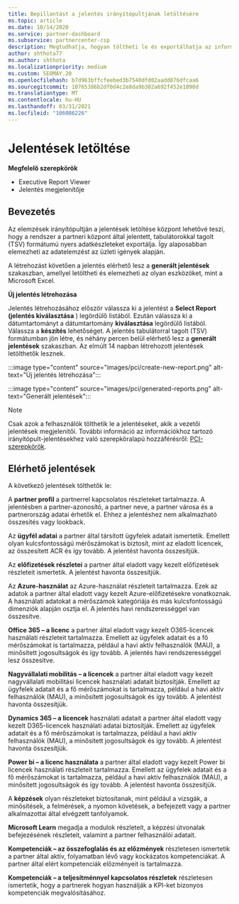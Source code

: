 ```yaml
---
title: Bepillantást a jelentés irányítópultjának letöltésére
ms.topic: article
ms.date: 10/14/2020
ms.service: partner-dashboard
ms.subservice: partnercenter-csp
description: Megtudhatja, hogyan töltheti le és exportálhatja az információkat a partner Center Unified Reporting irányítópultról és a partner Center-elemzésekről készült jelentésekről.
author: shthota77
ms.author: shthota
ms.localizationpriority: medium
ms.custom: SEOMAY.20
ms.openlocfilehash: b7d963bffcfeebed3b7540dfd02aadd876dfcaa6
ms.sourcegitcommit: 10765386b2df0d4c2e8da9b302a692f452e1090d
ms.translationtype: MT
ms.contentlocale: hu-HU
ms.lasthandoff: 03/31/2021
ms.locfileid: "106086226"
---
```

# <a name="download-reports"></a>Jelentések letöltése

**Megfelelő szerepkörök**

- Executive Report Viewer
- Jelentés megjelenítője

## <a name="introduction"></a>Bevezetés

Az elemzések irányítópultján a jelentések letöltése központ lehetővé teszi, hogy a rendszer a partneri központ által jelentett, tabulátorokkal tagolt (TSV) formátumú nyers adatkészleteket exportálja. Így alaposabban elemezheti az adatelemzést az üzleti igények alapján.

A létrehozást követően a jelentés elérhető lesz a **generált jelentések** szakaszban, amellyel letöltheti és elemezheti az olyan eszközöket, mint a Microsoft Excel.

**Új jelentés létrehozása**

Jelentés létrehozásához először válassza ki a jelentést a **Select Report (jelentés kiválasztása** ) legördülő listából. Ezután válassza ki a dátumtartományt a dátumtartomány **kiválasztása** legördülő listából. Válassza a **készítés** lehetőséget. A jelentés tabulátorral tagolt (TSV) formátumban jön létre, és néhány percen belül elérhető lesz a **generált jelentések** szakaszban. Az elmúlt 14 napban létrehozott jelentések letölthetők lesznek.

:::image type="content" source="images/pci/create-new-report.png" alt-text="Új jelentés létrehozása":::

:::image type="content" source="images/pci/generated-reports.png" alt-text="Generált jelentések":::

>[!NOTE] 
>Csak azok a felhasználók tölthetik le a jelentéseket, akik a vezetői jelentések megjelenítői. További információ az információkhoz tartozó irányítópult-jelentésekhez való szerepköralapú hozzáférésről: [PCI-szerepkörök](pci-roles.md). 

## <a name="available-reports"></a>Elérhető jelentések

A következő jelentések tölthetők le:

A **partner profil** a partnerrel kapcsolatos részleteket tartalmazza. A jelentésben a partner-azonosító, a partner neve, a partner városa és a partnerország adatai érhetők el. Ehhez a jelentéshez nem alkalmazható összesítés vagy lookback.

Az **ügyfél adatai** a partner által társított ügyfelek adatait ismertetik. Emellett olyan kulcsfontosságú mérőszámokat is biztosít, mint az eladott licencek, az összesített ACR és így tovább. A jelentést havonta összesítjük.

Az **előfizetések részletei** a partner által eladott vagy kezelt előfizetések részleteit ismertetik. A jelentést havonta összesítjük.

Az **Azure-használat** az Azure-használat részleteit tartalmazza. Ezek az adatok a partner által eladott vagy kezelt Azure-előfizetésekre vonatkoznak. A használati adatokat a mérőszámok kategóriája és más kulcsfontosságú dimenziók alapján osztja el. A jelentés havi rendszerességgel van összesítve.

**Office 365 – a licenc** a partner által eladott vagy kezelt O365-licencek használati részleteit tartalmazza. Emellett az ügyfelek adatait és a fő mérőszámokat is tartalmazza, például a havi aktív felhasználók (MAU), a minősített jogosultságok és így tovább. A jelentés havi rendszerességgel lesz összesítve.

**Nagyvállalati mobilitás – a licencek**  a partner által eladott vagy kezelt nagyvállalati mobilitási licencek használati adatait biztosítják. Emellett az ügyfelek adatait és a fő mérőszámokat is tartalmazza, például a havi aktív felhasználók (MAU), a minősített jogosultságok és így tovább. A jelentést havonta összesítjük.

**Dynamics 365 – a licencek** használati adatait a partner által eladott vagy kezelt D365-licencek használati adatai biztosítják. Emellett az ügyfelek adatait és a fő mérőszámokat is tartalmazza, például a havi aktív felhasználók (MAU), a minősített jogosultságok és így tovább. A jelentést havonta összesítjük.

**Power bi – a licenc használata** a partner által eladott vagy kezelt Power bi licencek használati részleteit tartalmazza. Emellett az ügyfelek adatait és a fő mérőszámokat is tartalmazza, például a havi aktív felhasználók (MAU), a minősített jogosultságok és így tovább. A jelentést havonta összesítjük.

A **képzések** olyan részleteket biztosítanak, mint például a vizsgák, a minősítések, a felmérések, a nyomon követések, a befejezett vagy a partner alkalmazottai által elvégzett tanfolyamok.

**Microsoft Learn** megadja a modulok részleteit, a képzési útvonalak befejezésének részleteit, valamint a partner felhasználói adatait.

**Kompetenciák – az összefoglalás és az előzmények** részletesen ismertetik a partner által aktív, folyamatban lévő vagy kockázatos kompetenciákat. A partner által elért kompetenciák előzményeit is tartalmazza.

**Kompetenciák – a teljesítménnyel kapcsolatos részletek** részletesen ismertetik, hogy a partnerek hogyan használják a KPI-ket bizonyos kompetenciák megvalósításához.

